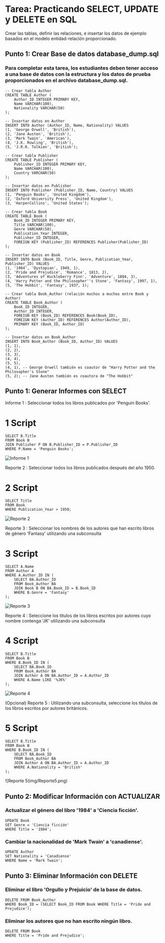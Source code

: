 # Tarea: Practicando SELECT, UPDATE y DELETE en SQL

Crear las tablas, definir las relaciones, e insertar los datos de ejemplo basados en el modelo entidad-relación proporcionado.

## Punto 1: Crear Base de datos database_dump.sql

### Para completar esta tarea, los estudiantes deben tener acceso a una base de datos con la estructura y los datos de prueba proporcionados en el archivo database_dump.sql.
```
-- Crear tabla Author
CREATE TABLE Author (
    Author_ID INTEGER PRIMARY KEY,
    Name VARCHAR(100),
    Nationality VARCHAR(50)
);

-- Insertar datos en Author
INSERT INTO Author (Author_ID, Name, Nationality) VALUES
(1, 'George Orwell', 'British'),
(2, 'Jane Austen', 'British'),
(3, 'Mark Twain', 'American'),
(4, 'J.K. Rowling', 'British'),
(5, 'J.R.R. Tolkien', 'British');

-- Crear tabla Publisher
CREATE TABLE Publisher (
    Publisher_ID INTEGER PRIMARY KEY,
    Name VARCHAR(100),
    Country VARCHAR(50)
);

-- Insertar datos en Publisher
INSERT INTO Publisher (Publisher_ID, Name, Country) VALUES
(1, 'Penguin Books', 'United Kingdom'),
(2, 'Oxford University Press', 'United Kingdom'),
(3, 'HarperCollins', 'United States');

-- Crear tabla Book
CREATE TABLE Book (
    Book_ID INTEGER PRIMARY KEY,
    Title VARCHAR(100),
    Genre VARCHAR(50),
    Publication_Year INTEGER,
    Publisher_ID INTEGER,
    FOREIGN KEY (Publisher_ID) REFERENCES Publisher(Publisher_ID)
);

-- Insertar datos en Book
INSERT INTO Book (Book_ID, Title, Genre, Publication_Year, Publisher_ID) VALUES
(1, '1984', 'Dystopian', 1949, 1),
(2, 'Pride and Prejudice', 'Romance', 1813, 2),
(3, 'Adventures of Huckleberry Finn', 'Adventure', 1884, 3),
(4, 'Harry Potter and the Philosopher''s Stone', 'Fantasy', 1997, 1),
(5, 'The Hobbit', 'Fantasy', 1937, 1);

-- Crear tabla Book_Author (relación muchos a muchos entre Book y Author)
CREATE TABLE Book_Author (
    Book_ID INTEGER,
    Author_ID INTEGER,
    FOREIGN KEY (Book_ID) REFERENCES Book(Book_ID),
    FOREIGN KEY (Author_ID) REFERENCES Author(Author_ID),
    PRIMARY KEY (Book_ID, Author_ID)
);

-- Insertar datos en Book_Author
INSERT INTO Book_Author (Book_ID, Author_ID) VALUES
(1, 1),
(2, 2),
(3, 3),
(4, 4),
(5, 5),
(4, 1), -- George Orwell también es coautor de "Harry Potter and the Philosopher's Stone"
(5, 2); -- Jane Austen también es coautora de "The Hobbit"

```
## Punto 1: Generar Informes con SELECT

Informe 1 : Seleccionar todos los libros publicados por 'Penguin Books'.

# 1 Script
```
SELECT B.Title 
FROM Book B
JOIN Publisher P ON B.Publisher_ID = P.Publisher_ID
WHERE P.Name = 'Penguin Books';

```
![Informe 1](img/Informe1.png)

Reporte 2 : Seleccionar todos los libros publicados después del año 1950.

# 2 Script
```
SELECT Title 
FROM Book 
WHERE Publication_Year > 1950;

```
![Reporte  2](img/Reporte2.png)

Reporte 3 : Seleccionar los nombres de los autores que han escrito libros de género 'Fantasy' utilizando una subconsulta

# 3 Script
```
SELECT A.Name
FROM Author A
WHERE A.Author_ID IN (
    SELECT BA.Author_ID
    FROM Book_Author BA
    JOIN Book B ON BA.Book_ID = B.Book_ID
    WHERE B.Genre = 'Fantasy'
);

```
![Reporte  3](img/Reporte3.png)

Reporte 4 : Seleccione los títulos de los libros escritos por autores cuyo nombre contenga 'JK' utilizando una subconsulta

# 4 Script
```
SELECT B.Title
FROM Book B
WHERE B.Book_ID IN (
    SELECT BA.Book_ID
    FROM Book_Author BA
    JOIN Author A ON BA.Author_ID = A.Author_ID
    WHERE A.Name LIKE '%JK%'
);

```
![Reporte  4](img/Reporte4.png)

(Opcional) Reporte 5 : Utilizando una subconsulta, seleccione los títulos de los libros escritos por autores británicos.

# 5 Script
```
SELECT B.Title
FROM Book B
WHERE B.Book_ID IN (
    SELECT BA.Book_ID
    FROM Book_Author BA
    JOIN Author A ON BA.Author_ID = A.Author_ID
    WHERE A.Nationality = 'British'
);

```
![Reporte 5(img/Reporte5.png)

## Punto 2: Modificar Información con ACTUALIZAR

### Actualizar el género del libro '1984' a 'Ciencia ficción'.

```
UPDATE Book
SET Genre = 'Ciencia ficción'
WHERE Title = '1984';
```

### Cambiar la nacionalidad de 'Mark Twain' a 'canadiense'.

```
UPDATE Author
SET Nationality = 'Canadiense'
WHERE Name = 'Mark Twain';
```

## Punto 3: Eliminar Información con DELETE

### Eliminar el libro 'Orgullo y Prejuicio' de la base de datos.
```
DELETE FROM Book_Author
WHERE Book_ID = (SELECT Book_ID FROM Book WHERE Title = 'Pride and Prejudice');
```
### Eliminar los autores que no han escrito ningún libro.
```
DELETE FROM Book
WHERE Title = 'Pride and Prejudice';
```